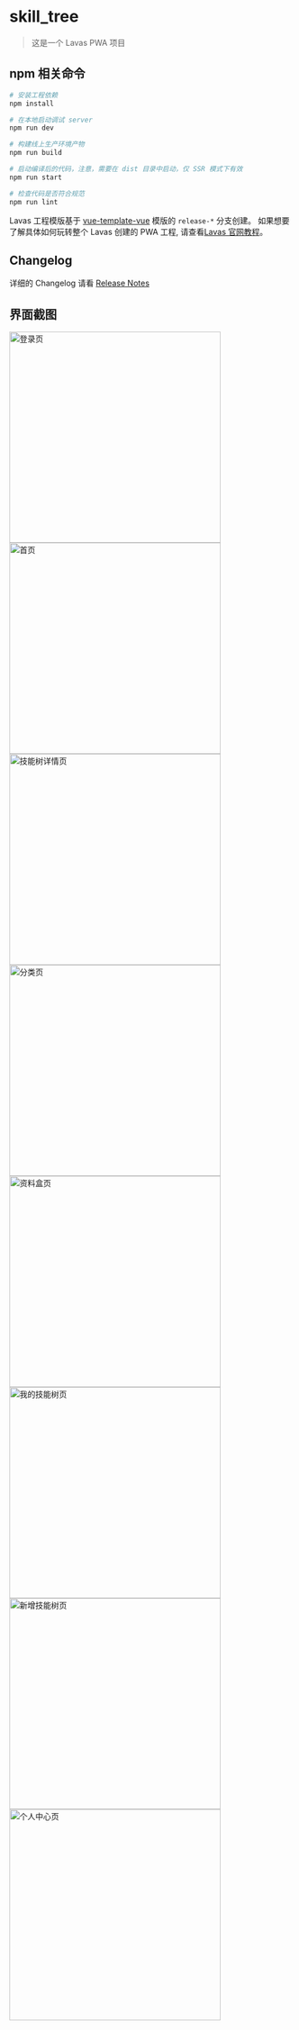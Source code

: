 # skill_tree

> 这是一个 Lavas PWA 项目

## npm 相关命令

``` bash
# 安装工程依赖
npm install

# 在本地启动调试 server
npm run dev

# 构建线上生产环境产物
npm run build

# 启动编译后的代码，注意，需要在 dist 目录中启动，仅 SSR 模式下有效
npm run start

# 检查代码是否符合规范
npm run lint
```

Lavas 工程模版基于 [vue-template-vue](https://github.com/lavas-project/lavas-template-vue/) 模版的 `release-*` 分支创建。
如果想要了解具体如何玩转整个 Lavas 创建的 PWA 工程, 请查看[Lavas 官网教程](https://lavas.baidu.com/guide)。

## Changelog

详细的 Changelog 请看 [Release Notes](https://github.com/lavas-project/lavas-template-vue/releases)

## 界面截图

<img src="https://github.com/xixichanne/Skill-Tree-PWA/raw/master/static/img/readme/1.png" alt="登录页" width="375">

<img src="https://github.com/xixichanne/Skill-Tree-PWA/raw/master/static/img/readme/2.png" alt="首页" width="375">

<img src="https://github.com/xixichanne/Skill-Tree-PWA/raw/master/static/img/readme/3.png" alt="技能树详情页" width="375">

<img src="https://github.com/xixichanne/Skill-Tree-PWA/raw/master/static/img/readme/4.png" alt="分类页" width="375">

<img src="https://github.com/xixichanne/Skill-Tree-PWA/raw/master/static/img/readme/5.png" alt="资料盒页" width="375">

<img src="https://github.com/xixichanne/Skill-Tree-PWA/raw/master/static/img/readme/7.png" alt="我的技能树页" width="375">

<img src="https://github.com/xixichanne/Skill-Tree-PWA/raw/master/static/img/readme/8.png" alt="新增技能树页" width="375">

<img src="https://github.com/xixichanne/Skill-Tree-PWA/raw/master/static/img/readme/6.png" alt="个人中心页" width="375">
